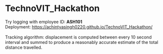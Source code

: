 # TechnoVIT_Hackathon
Try logging with employee ID: <B>ASH101</B>
<br>Deployment: https://achintyasingh0220.github.io/TechnoVIT_Hackathon/
<br><br>
Tracking algorithm: displacement is computed between every 10 second interval and summed to produce a reasonably accurate estimate of the total distance travelled.
